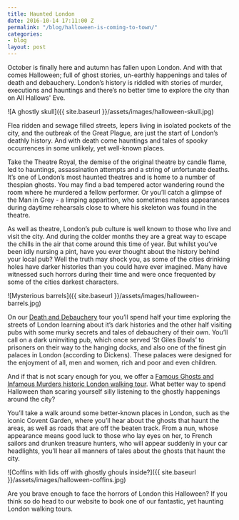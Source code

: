 ```yaml
---
title: Haunted London
date: 2016-10-14 17:11:00 Z
permalink: "/blog/halloween-is-coming-to-town/"
categories:
- blog
layout: post
---
```


October is finally here and autumn has fallen upon London. And with that comes Halloween; full of ghost stories, un-earthly happenings and tales of death and debauchery. London’s history is riddled with stories of murder, executions and hauntings and there’s no better time to explore the city than on All Hallows' Eve.

![A ghostly skull]({{ site.baseurl }}/assets/images/halloween-skull.jpg)


Flea ridden and sewage filled streets, lepers living in isolated pockets of the city, and the outbreak of the Great Plague, are just the start of London’s deathly history. And with death come hauntings and tales of spooky occurrences in some unlikely, yet well-known places.

Take the Theatre Royal, the demise of the original theatre by candle flame, led to hauntings, assassination attempts and a string of unfortunate deaths. It’s one of London’s most haunted theatres and is home to a number of thespian ghosts. You may find a bad tempered actor wandering round the room where he murdered a fellow performer. Or you’ll catch a glimpse of the Man in Grey - a limping apparition, who sometimes makes appearances during daytime rehearsals close to where his skeleton was found in the theatre.

As well as theatre, London’s pub culture is well known to those who live and visit the city. And during the colder months they are a great way to escape the chills in the air that come around this time of year. But whilst you’ve been idly nursing a pint, have you ever thought about the history behind your local pub? Well the truth may shock you, as some of the cities drinking holes have darker histories than you could have ever imagined. Many have witnessed such horrors during their time and were once frequented by some of the cities darkest characters.

![Mysterious barrels]({{ site.baseurl }}/assets/images/halloween-barrels.jpg)

On our [Death and Debauchery](/tours/the-death-and-debauchery-tour/) tour you’ll spend half your time exploring the streets of London learning about it’s dark histories and the other half visiting pubs with some murky secrets and tales of debauchery of their own. You’ll call on a dark uninviting pub, which once served ‘St Giles Bowls’ to prisoners on their way to the hanging docks, and also one of the finest gin palaces in London (according to Dickens). These palaces were designed for the enjoyment of all, men and women, rich and poor and even children.

And if that is not scary enough for you, we offer a [Famous Ghosts and Infamous Murders historic London walking tour](/tours/famous-ghosts-and-infamous-murders/). What better way to spend Halloween than scaring yourself silly listening to the ghostly happenings around the city?

You’ll take a walk around some better-known places in London, such as the iconic Covent Garden, where you’ll hear about the ghosts that haunt the areas, as well as roads that are off the beaten track. From a nun, whose appearance means good luck to those who lay eyes on her, to French sailors and drunken treasure hunters, who will appear suddenly in your car headlights, you’ll hear all manners of tales about the ghosts that haunt the city.

![Coffins with lids off with ghostly ghouls inside?]({{ site.baseurl }}/assets/images/halloween-coffins.jpg)

Are you brave enough to face the horrors of London this Halloween? If you think so do head to our website to book one of our fantastic, yet haunting London walking tours.
